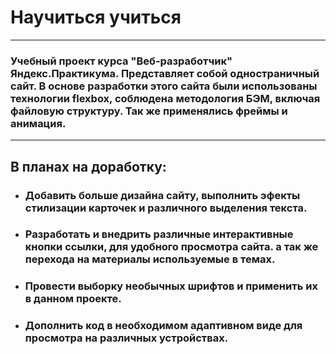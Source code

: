 # Научиться учиться
-------------

### Учебный проект курса "Веб-разработчик" Яндекс.Практикума. Представляет собой одностраничный сайт. В основе разработки этого сайта были использованы технологии flexbox, соблюдена методология БЭМ, включая файловую структуру. Так же применялись фреймы и анимация.

--------------
## В планах на доработку:
+ ### Добавить больше дизайна сайту, выполнить эфекты стилизации карточек и различного выделения текста.
+ ### Разработать и внедрить различные интерактивные кнопки ссылки, для удобного просмотра сайта. а так же перехода на материалы используемые в темах.
+ ### Провести выборку необычных шрифтов и применить их в данном проекте.
+ ### Дополнить код в необходимом адаптивном виде для просмотра на различных устройствах.
